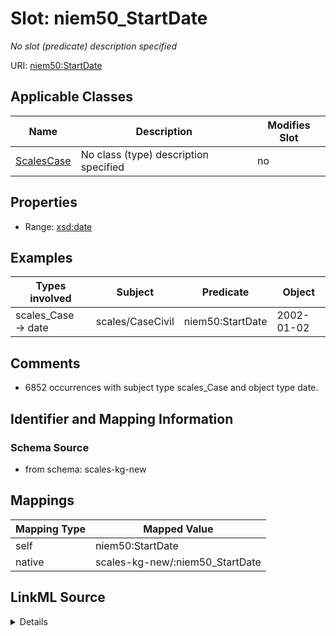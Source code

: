 

# Slot: niem50_StartDate


_No slot (predicate) description specified_





URI: [niem50:StartDate](http://release.niem.gov/niem/niem-core/5.0/StartDate)



<!-- no inheritance hierarchy -->





## Applicable Classes

| Name | Description | Modifies Slot |
| --- | --- | --- |
| [ScalesCase](../classes/ScalesCase.md) | No class (type) description specified |  no  |







## Properties

* Range: [xsd:date](xsd:date)






## Examples

| Types involved | Subject | Predicate | Object |
| --- | --- | --- | --- |
| scales_Case → date | scales/CaseCivil | niem50:StartDate | 2002-01-02 |


## Comments

* 6852 occurrences with subject type scales_Case and object type date.

## Identifier and Mapping Information







### Schema Source


* from schema: scales-kg-new




## Mappings

| Mapping Type | Mapped Value |
| ---  | ---  |
| self | niem50:StartDate |
| native | scales-kg-new/:niem50_StartDate |




## LinkML Source

<details>
```yaml
name: niem50_StartDate
description: No slot (predicate) description specified
comments:
- 6852 occurrences with subject type scales_Case and object type date.
examples:
- description: scales_Case → date
  object:
    example_object: '2002-01-02'
    example_object_type: date
    example_predicate: niem50:StartDate
    example_subject: scales/CaseCivil
    example_subject_type: scales_Case
from_schema: scales-kg-new
rank: 1000
slot_uri: niem50:StartDate
alias: niem50_StartDate
domain_of:
- scales_Case
range: date

```
</details>